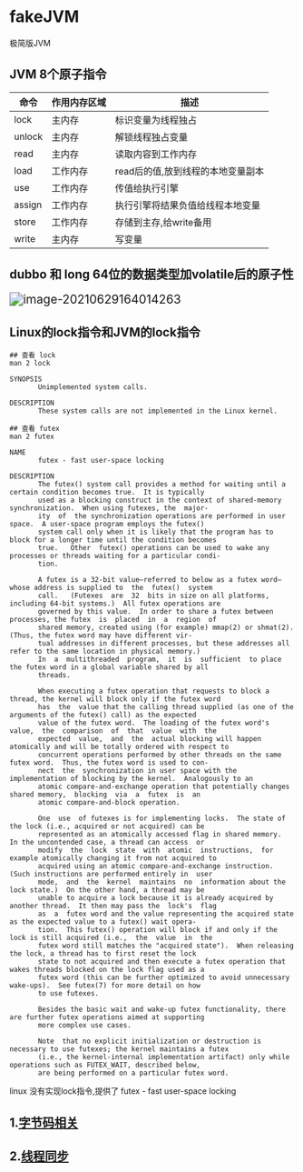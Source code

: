 # fakeJVM
极简版JVM

## JVM 8个原子指令



| 命令   | 作用内存区域 | 描述                              |
| ------ | ------------ | --------------------------------- |
| lock   | 主内存       | 标识变量为线程独占                |
| unlock | 主内存       | 解锁线程独占变量                  |
| read   | 主内存       | 读取内容到工作内存                |
| load   | 工作内存     | read后的值,放到线程的本地变量副本 |
| use    | 工作内存     | 传值给执行引擎                    |
| assign | 工作内存     | 执行引擎将结果负值给线程本地变量  |
| store  | 工作内存     | 存储到主存,给write备用            |
| write  | 主内存       | 写变量                            |



## dubbo 和 long 64位的数据类型加volatile后的原子性

<img src="https://tva1.sinaimg.cn/large/008i3skNly1grz87f1zewj31o50u0to9.jpg" alt="image-20210629164014263" style="zoom:150%;" />



## Linux的lock指令和JVM的lock指令



~~~shell
## 查看 lock
man 2 lock

SYNOPSIS
       Unimplemented system calls.

DESCRIPTION
       These system calls are not implemented in the Linux kernel.

## 查看 futex
man 2 futex

NAME
       futex - fast user-space locking

DESCRIPTION
       The futex() system call provides a method for waiting until a certain condition becomes true.  It is typically
       used as a blocking construct in the context of shared-memory synchronization.  When using futexes, the  major‐
       ity  of  the synchronization operations are performed in user space.  A user-space program employs the futex()
       system call only when it is likely that the program has to block for a longer time until the condition becomes
       true.   Other  futex() operations can be used to wake any processes or threads waiting for a particular condi‐
       tion.

       A futex is a 32-bit value—referred to below as a futex word—whose address is supplied to  the  futex()  system
       call.   (Futexes  are  32  bits in size on all platforms, including 64-bit systems.)  All futex operations are
       governed by this value.  In order to share a futex between processes, the futex  is  placed  in  a  region  of
       shared memory, created using (for example) mmap(2) or shmat(2).  (Thus, the futex word may have different vir‐
       tual addresses in different processes, but these addresses all refer to the same location in physical memory.)
       In  a  multithreaded  program,  it  is  sufficient  to place the futex word in a global variable shared by all
       threads.

       When executing a futex operation that requests to block a thread, the kernel will block only if the futex word
       has  the  value that the calling thread supplied (as one of the arguments of the futex() call) as the expected
       value of the futex word.  The loading of the futex word's  value,  the  comparison  of  that  value  with  the
       expected  value,  and  the  actual blocking will happen atomically and will be totally ordered with respect to
       concurrent operations performed by other threads on the same futex word.  Thus, the futex word is used to con‐
       nect  the  synchronization in user space with the implementation of blocking by the kernel.  Analogously to an
       atomic compare-and-exchange operation that potentially changes shared memory,  blocking  via  a  futex  is  an
       atomic compare-and-block operation.

       One  use  of futexes is for implementing locks.  The state of the lock (i.e., acquired or not acquired) can be
       represented as an atomically accessed flag in shared memory.  In the uncontended case, a thread can access  or
       modify  the  lock  state  with  atomic  instructions,  for example atomically changing it from not acquired to
       acquired using an atomic compare-and-exchange instruction.  (Such instructions are performed entirely in  user
       mode,  and  the  kernel  maintains  no  information about the lock state.)  On the other hand, a thread may be
       unable to acquire a lock because it is already acquired by another thread.  It then may pass the  lock's  flag
       as  a  futex word and the value representing the acquired state as the expected value to a futex() wait opera‐
       tion.  This futex() operation will block if and only if the lock is still acquired (i.e.,  the  value  in  the
       futex word still matches the "acquired state").  When releasing the lock, a thread has to first reset the lock
       state to not acquired and then execute a futex operation that wakes threads blocked on the lock flag used as a
       futex word (this can be further optimized to avoid unnecessary wake-ups).  See futex(7) for more detail on how
       to use futexes.

       Besides the basic wait and wake-up futex functionality, there are further futex operations aimed at supporting
       more complex use cases.

       Note  that no explicit initialization or destruction is necessary to use futexes; the kernel maintains a futex
       (i.e., the kernel-internal implementation artifact) only while operations such as FUTEX_WAIT, described below,
       are being performed on a particular futex word.
~~~

linux 没有实现lock指令,提供了 futex - fast user-space locking

## 1.[字节码相关](./src/main/java/com/fake/jvm/bytecode/README.md )

## 2.[线程同步](./src/main/java/com/fake/jvm/sync_lock/README.md)



